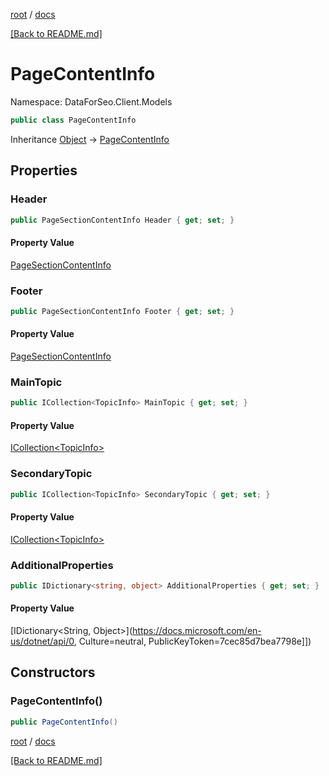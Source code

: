 [root](./../ "root") / [docs](./ "docs")

[[Back to README.md]](./../README.md "[Back to README.md]")

# PageContentInfo

Namespace: DataForSeo.Client.Models

```csharp
public class PageContentInfo
```

Inheritance [Object](https://docs.microsoft.com/en-us/dotnet/api/Object) → [PageContentInfo](./PageContentInfo.md)

## Properties

### **Header**

```csharp
public PageSectionContentInfo Header { get; set; }
```

#### Property Value

[PageSectionContentInfo](./PageSectionContentInfo.md)<br>

### **Footer**

```csharp
public PageSectionContentInfo Footer { get; set; }
```

#### Property Value

[PageSectionContentInfo](./PageSectionContentInfo.md)<br>

### **MainTopic**

```csharp
public ICollection<TopicInfo> MainTopic { get; set; }
```

#### Property Value

[ICollection&lt;TopicInfo&gt;](./TopicInfo.md)<br>

### **SecondaryTopic**

```csharp
public ICollection<TopicInfo> SecondaryTopic { get; set; }
```

#### Property Value

[ICollection&lt;TopicInfo&gt;](./TopicInfo.md)<br>

### **AdditionalProperties**

```csharp
public IDictionary<string, object> AdditionalProperties { get; set; }
```

#### Property Value

[IDictionary&lt;String, Object&gt;](https://docs.microsoft.com/en-us/dotnet/api/0, Culture=neutral, PublicKeyToken=7cec85d7bea7798e]])<br>

## Constructors

### **PageContentInfo()**

```csharp
public PageContentInfo()
```

[root](./../ "root") / [docs](./ "docs")

[[Back to README.md]](./../README.md "[Back to README.md]")